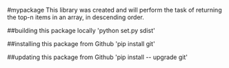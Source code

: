 #mypackage
This library was created and will perform the task of returning the top-n items in an array, in descending order.

##building this package locally
'python set.py sdist'

##installing this package from Github
'pip install git'

##updating this package from Github
'pip install -- upgrade  git'
